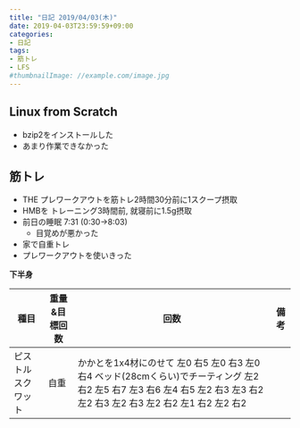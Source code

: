 ```yaml
---
title: "日記 2019/04/03(木)"
date: 2019-04-03T23:59:59+09:00
categories:
- 日記
tags:
- 筋トレ
- LFS
#thumbnailImage: //example.com/image.jpg
---
```


## Linux from Scratch
- bzip2をインストールした
- あまり作業できなかった

## 筋トレ
<!--more-->

- THE プレワークアウトを筋トレ2時間30分前に1スクープ摂取
- HMBを トレーニング3時間前, 就寝前に1.5g摂取
- 前日の睡眠 7:31 (0:30→8:03)
  - 目覚めが悪かった
- 家で自重トレ
- プレワークアウトを使いきった

**下半身**

| 種目               | 重量&目標回数 | 回数                                                                                                                                                                   | 備考 |
|--------------------|---------------|------------------------------------------------------------------------------------------------------------------------------------------------------------------------|------|
| ピストルスクワット | 自重          | かかとを1x4材にのせて 左0 右5 左0 右3 左0 右4 ベッド(28cmくらい)でチーティング 左2 右2 左5 右7 左3 右6 左4 右5 左2 右3 左3 右2 左2 右3 左2 右3 左2 右2 左1 右2 左2 右2 |      |
